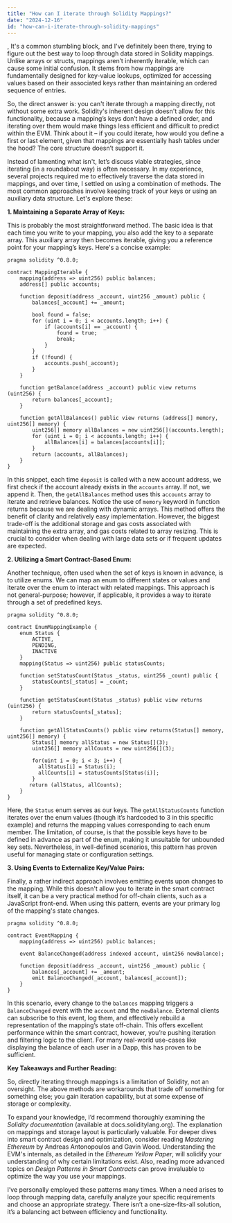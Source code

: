 ```yaml
---
title: "How can I iterate through Solidity Mappings?"
date: "2024-12-16"
id: "how-can-i-iterate-through-solidity-mappings"
---
```


,  It's a common stumbling block, and I've definitely been there, trying to figure out the best way to loop through data stored in Solidity mappings. Unlike arrays or structs, mappings aren’t inherently iterable, which can cause some initial confusion. It stems from how mappings are fundamentally designed for key-value lookups, optimized for accessing values based on their associated keys rather than maintaining an ordered sequence of entries.

So, the direct answer is: you can't iterate through a mapping directly, not without some extra work. Solidity's inherent design doesn't allow for this functionality, because a mapping’s keys don’t have a defined order, and iterating over them would make things less efficient and difficult to predict within the EVM. Think about it – if you could iterate, how would you define a first or last element, given that mappings are essentially hash tables under the hood? The core structure doesn’t support it.

Instead of lamenting what isn't, let’s discuss viable strategies, since iterating (in a roundabout way) is often necessary. In my experience, several projects required me to effectively traverse the data stored in mappings, and over time, I settled on using a combination of methods. The most common approaches involve keeping track of your keys or using an auxiliary data structure. Let's explore these:

**1. Maintaining a Separate Array of Keys:**

This is probably the most straightforward method. The basic idea is that each time you write to your mapping, you also add the key to a separate array. This auxiliary array then becomes iterable, giving you a reference point for your mapping’s keys. Here's a concise example:

```solidity
pragma solidity ^0.8.0;

contract MappingIterable {
    mapping(address => uint256) public balances;
    address[] public accounts;

    function deposit(address _account, uint256 _amount) public {
        balances[_account] += _amount;

        bool found = false;
        for (uint i = 0; i < accounts.length; i++) {
            if (accounts[i] == _account) {
                found = true;
                break;
            }
        }
        if (!found) {
            accounts.push(_account);
        }
    }

    function getBalance(address _account) public view returns (uint256) {
        return balances[_account];
    }

    function getAllBalances() public view returns (address[] memory, uint256[] memory) {
        uint256[] memory allBalances = new uint256[](accounts.length);
        for (uint i = 0; i < accounts.length; i++) {
            allBalances[i] = balances[accounts[i]];
        }
        return (accounts, allBalances);
    }
}
```

In this snippet, each time `deposit` is called with a new account address, we first check if the account already exists in the `accounts` array. If not, we append it. Then, the `getAllBalances` method uses this `accounts` array to iterate and retrieve balances. Notice the use of `memory` keyword in function returns because we are dealing with dynamic arrays. This method offers the benefit of clarity and relatively easy implementation. However, the biggest trade-off is the additional storage and gas costs associated with maintaining the extra array, and gas costs related to array resizing. This is crucial to consider when dealing with large data sets or if frequent updates are expected.

**2. Utilizing a Smart Contract-Based Enum:**

Another technique, often used when the set of keys is known in advance, is to utilize enums. We can map an enum to different states or values and iterate over the enum to interact with related mappings. This approach is not general-purpose; however, if applicable, it provides a way to iterate through a set of predefined keys.

```solidity
pragma solidity ^0.8.0;

contract EnumMappingExample {
    enum Status {
        ACTIVE,
        PENDING,
        INACTIVE
    }
    mapping(Status => uint256) public statusCounts;

    function setStatusCount(Status _status, uint256 _count) public {
        statusCounts[_status] = _count;
    }

    function getStatusCount(Status _status) public view returns (uint256) {
        return statusCounts[_status];
    }

    function getAllStatusCounts() public view returns(Status[] memory, uint256[] memory) {
        Status[] memory allStatus = new Status[](3);
        uint256[] memory allCounts = new uint256[](3);

        for(uint i = 0; i < 3; i++) {
          allStatus[i] = Status(i);
          allCounts[i] = statusCounts[Status(i)];
        }
       return (allStatus, allCounts);
    }
}
```

Here, the `Status` enum serves as our keys. The `getAllStatusCounts` function iterates over the enum values (though it’s hardcoded to 3 in this specific example) and returns the mapping values corresponding to each enum member. The limitation, of course, is that the possible keys have to be defined in advance as part of the enum, making it unsuitable for unbounded key sets. Nevertheless, in well-defined scenarios, this pattern has proven useful for managing state or configuration settings.

**3. Using Events to Externalize Key/Value Pairs:**

Finally, a rather indirect approach involves emitting events upon changes to the mapping. While this doesn't allow you to iterate in the smart contract itself, it can be a very practical method for off-chain clients, such as a JavaScript front-end. When using this pattern, events are your primary log of the mapping's state changes.

```solidity
pragma solidity ^0.8.0;

contract EventMapping {
    mapping(address => uint256) public balances;

    event BalanceChanged(address indexed account, uint256 newBalance);

    function deposit(address _account, uint256 _amount) public {
        balances[_account] += _amount;
        emit BalanceChanged(_account, balances[_account]);
    }
}
```

In this scenario, every change to the `balances` mapping triggers a `BalanceChanged` event with the `account` and the `newBalance`. External clients can subscribe to this event, log them, and effectively rebuild a representation of the mapping’s state off-chain. This offers excellent performance within the smart contract, however, you’re pushing iteration and filtering logic to the client. For many real-world use-cases like displaying the balance of each user in a Dapp, this has proven to be sufficient.

**Key Takeaways and Further Reading:**

So, directly iterating through mappings is a limitation of Solidity, not an oversight. The above methods are workarounds that trade off something for something else; you gain iteration capability, but at some expense of storage or complexity.

To expand your knowledge, I’d recommend thoroughly examining the *Solidity documentation* (available at docs.soliditylang.org). The explanation on mappings and storage layout is particularly valuable. For deeper dives into smart contract design and optimization, consider reading *Mastering Ethereum* by Andreas Antonopoulos and Gavin Wood. Understanding the EVM's internals, as detailed in the *Ethereum Yellow Paper*, will solidify your understanding of why certain limitations exist. Also, reading more advanced topics on *Design Patterns in Smart Contracts* can prove invaluable to optimize the way you use your mappings.

I’ve personally employed these patterns many times. When a need arises to loop through mapping data, carefully analyze your specific requirements and choose an appropriate strategy. There isn’t a one-size-fits-all solution, it’s a balancing act between efficiency and functionality.
